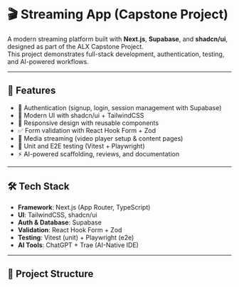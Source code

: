 # 🎬 Streaming App (Capstone Project)

A modern streaming platform built with **Next.js**, **Supabase**, and **shadcn/ui**, designed as part of the ALX Capstone Project.  
This project demonstrates full-stack development, authentication, testing, and AI-powered workflows.

---

## 🚀 Features
- 🔐 Authentication (signup, login, session management with Supabase)
- 🎨 Modern UI with shadcn/ui + TailwindCSS
- 📱 Responsive design with reusable components
- ✅ Form validation with React Hook Form + Zod
- 🎥 Media streaming (video player setup & content pages)
- 🧪 Unit and E2E testing (Vitest + Playwright)
- ⚡ AI-powered scaffolding, reviews, and documentation

---

## 🛠️ Tech Stack
- **Framework**: Next.js (App Router, TypeScript)
- **UI**: TailwindCSS, shadcn/ui
- **Auth & Database**: Supabase
- **Validation**: React Hook Form + Zod
- **Testing**: Vitest (unit) + Playwright (e2e)
- **AI Tools**: ChatGPT + Trae (AI-Native IDE)

---

## 📂 Project Structure

